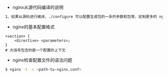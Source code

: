 - nginx从源代码编译的说明

```tex
1、如果从源码进行编译，./configure 可以配置生成包的一系列参数和包等，定制更多的 nginx 功能。
```

- nginx的基本配置格式

```nginx
<section> {
    <directive> <parameters>;
}
# 大括号包含的是一个配置的上下文
```

- nginx检查配置文件的语法问题

```bash
$ nginx -t -c <path-to-nginx.conf>
```

